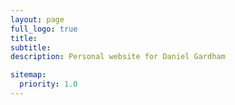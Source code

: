 ```yaml
---
layout: page
full_logo: true
title: 
subtitle: 
description: Personal website for Daniel Gardham

sitemap:
  priority: 1.0
---
```


<head>
    <style>
    {
        box-sizing: border-box;
    }
    /* Set additional styling options for the columns*/
    .column {
    float: left;
    width: 50%;
    }

    .row:after {
    content: "";
    display: table;
    clear: both;
    }
    </style>
 </head>
<section>
I am a postdoctoral researcher in the Crypto Group at  Royal Holloway, University of London. I am most interested in developing privacy-preserving cryptrography at any level, from foundational mathematics through protocol design to implementations, particularly those built from lattices. 

<br>
I obtained my PhD from the University of Surrey in 2021 under the supervision of [Mark Manulis](http://www.manulis.eu/). My thesis aimed to develop functionality of attribute-based signatures in both classical and post-quantum settings. Before that, I completed an MMath at the University of Bath with focus on algebra, analysis and probability. 
</section>
<article>
<aside>
<p><strong><img src="assets/img/Profile_Close.jpg" alt="Profile" width="300" height="200" />&nbsp;</strong></p>
</aside></article>




<div class="row">
       <div class="column" style="background-color:#FFB695;">
       <h2>Column 1</h2>
       <p>Data..</p>
       </div>
       <div class="column" style="background-color:#96D1CD;">
       <h2>Column 2</h2>
       <p>Data..</p>
       </div>
</div>

<h3>Publications:</h3>
For an up to date list of publications, please see either my [dblp](https://dblp.org/pid/222/6614.html) entry or my [google scholar](https://scholar.google.co.uk/citations?user=3BhQZ0kAAAAJ&hl=en) page.

<h3>Research Interests:</h3>
<ul>
  <li>Privacy-Preserving Cryptography</li>
  <li>Provable Security</li>
  <li>Lattice-based Cryptography</li>
</ul>

<h3>Contact:</h3>
I am most easily reached via email at the following address: firstname.surname@rhul.ac.uk.
<!--
<br>
-->

